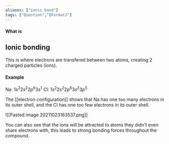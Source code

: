 ```yaml
---
aliases: ["ionic bond"]
tags: ["Question","QFormat3"]
---
```


#### What is
## Ionic bonding
This is where electrons are transfered between two atoms, creating 2 charged particles (ions).

#### Example

Na: $1s^{2}2s^{2}2p^{6}3s^{1}$
Cl: $1s^{2}2s^{2}2p^{6}3s^{2}3p^{5}$

The [[electron configuration]] shows that Na has one too many electrons in its outer shell, and the Cl has one too few electrons in its outer shell.

![[Pasted image 20211023163537.png]]

You can also see that the ions will be attracted to atoms they didn't even share electrons with, this leads to strong bonding forces throughout the compound.